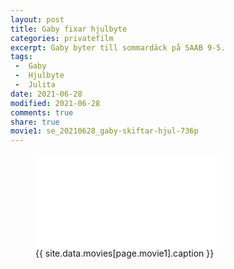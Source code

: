 ```yaml
---
layout: post
title: Gaby fixar hjulbyte
categories: privatefilm
excerpt: Gaby byter till sommardäck på SAAB 9-5.
tags:
 -  Gaby
 -  Hjulbyte
 -  Julita
date: 2021-06-28
modified: 2021-06-28
comments: true
share: true
movie1: se_20210628_gaby-skiftar-hjul-736p
---
```


<figure>
<iframe src="{{ site.commonurl }}/movies/{{ site.data.movies[page.movie1].file }}" width="{{ site.data.movies[page.movie1].width }}" height="{{ site.data.movies[page.movie1].height }}" frameborder="0">
</iframe>
<figcaption> {{ site.data.movies[page.movie1].caption }} </figcaption>
</figure>
